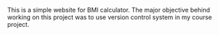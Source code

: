 This is a simple website for BMI calculator. The major objective behind working on this project was to use version control system in my course project. 